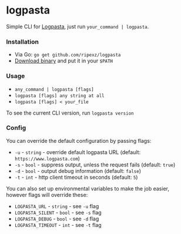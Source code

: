 # logpasta

Simple CLI for [Logpasta](https://www.logpasta.com), just run `your_command | logpasta`.

### Installation

- Via Go: `go get github.com/ripexz/logpasta`
- [Download binary](https://github.com/ripexz/logpasta/releases) and put it in your `$PATH`

### Usage

- `any_command | logpasta [flags]`
- `logpasta [flags] any string at all`
- `logpasta [flags] < your_file`

To see the current CLI version, run `logpasta version`

### Config

You can override the default configuration by passing flags:
- `-u` - `string` - override default logpasta URL (default: `https://www.logpasta.com`)
- `-s` - `bool` - suppress output, unless the request fails (default: `true`)
- `-d` - `bool` - output debug information (default: `false`)
- `-t` - `int` - http client timeout in seconds (default: `5`)

You can also set up environmental variables to make the job easier, however flags will override these:
- `LOGPASTA_URL` - `string` - see `-u` flag
- `LOGPASTA_SILENT` - `bool` - see `-s` flag
- `LOGPASTA_DEBUG` - `bool` - see `-d` flag
- `LOGPASTA_TIMEOUT` - `int` - see `-t` flag

